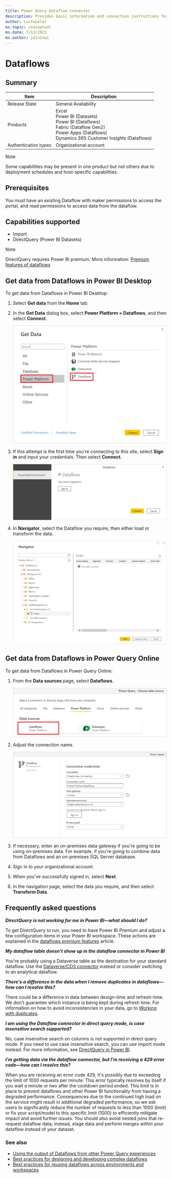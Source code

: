 ```yaml
---
title: Power Query Dataflow connector
description: Provides basic information and connection instructions for connecting to a Dataflow.
author: Luitwieler
ms.topic: conceptual
ms.date: 7/13/2023
ms.author: jeluitwi
---
```


# Dataflows

## Summary

| Item | Description |
| ---- | ----------- |
| Release State | General Availability |
| Products | Excel<br/>Power BI (Datasets)<br/>Power BI (Dataflows)<br/>Fabric (Dataflow Gen2)<br/>Power Apps (Dataflows)<br/>Dynamics 365 Customer Insights (Dataflows)|
| Authentication types | Organizational account |

>[!Note]
>Some capabilities may be present in one product but not others due to deployment schedules and host-specific capabilities.

## Prerequisites

You must have an existing Dataflow with maker permissions to access the portal, and read permissions to access data from the dataflow.

## Capabilities supported

* Import
* DirectQuery (Power BI Datasets)

>[!Note]
>DirectQuery requires Power BI premium. More information: [Premium features of dataflows](/power-bi/transform-model/dataflows/dataflows-premium-features)

## Get data from Dataflows in Power BI Desktop

To get data from Dataflows in Power BI Desktop:

1. Select **Get data** from the **Home** tab.

2. In the **Get Data** dialog box, select **Power Platform > Dataflows**, and then select **Connect**.

   ![Get data from Power BI Desktop.](media/dataflows/get-data-from-dataflow.png)

3. If this attempt is the first time you're connecting to this site, select **Sign in** and input your credentials. Then select **Connect**.

   ![Sign in to this site.](media/dataflows/sign-in.png)

4. In **Navigator**, select the Dataflow you require, then either load or transform the data.

   ![Load or transform from navigator.](media/dataflows/navigate.png)

## Get data from Dataflows in Power Query Online

To get data from Dataflows in Power Query Online:

1. From the **Data sources** page, select **Dataflows**.

   ![Get data from Power Query Online.](media/dataflows/pqo-select-datasource.png)

2. Adjust the connection name.

   ![Enter the server URL.](media/dataflows/pqo-sign-in.png)

3. If necessary, enter an on-premises data gateway if you're going to be using on-premises data. For example, if you're going to combine data from Dataflows and an on-premises SQL Server database.

4. Sign in to your organizational account.

5. When you've successfully signed in, select **Next**.

6. In the navigation page, select the data you require, and then select **Transform Data**.

## Frequently asked questions

_**DirectQuery is not working for me in Power BI&mdash;what should I do?**_

To get DirectQuery to run, you need to have Power BI Premium and adjust a few configuration items in your Power BI workspace. These actions are explained in the [dataflows premium features](/power-bi/transform-model/dataflows/dataflows-premium-features) article.

_**My dataflow table doesn't show up in the dataflow connector in Power BI**_

You're probably using a Dataverse table as the destination for your standard dataflow. Use the [Dataverse/CDS connector](../connectors/dataverse.md) instead or consider switching to an analytical dataflow.

_**There's a difference in the data when I remove duplicates in dataflows&mdash;how can I resolve this?**_

There could be a difference in data between design-time and refresh-time. We don't guarantee which instance is being kept during refresh time. For information on how to avoid inconsistencies in your data, go to [Working with duplicates](../working-with-duplicates.md).

_**I am using the Dataflow connector in direct query mode, is case insensitive search supported?**_

No, case insensitive search on columns is not supported in direct query mode. If you need to use case insensitive search, you can use import mode instead. For more information, see [DirectQuery in Power BI](/power-bi/connect-data/desktop-directquery-about).

_**I'm getting data via the dataflow connector, but I'm receiving a 429 error code&mdash;how can I resolve this?**_

When you are receiving an error code 429, it's possibly due to exceeding the limit of 1000 requests per minute. This error typically resolves by itself if you wait a minute or two after the cooldown period ended. This limit is in place to prevent dataflows and other Power BI functionality from having a degraded performance. Consequences due to the continued high load on the service might result in additional degraded performance, so we ask users to significantly reduce the number of requests to less than 1000 (limit) or fix your script/model to this specific limit (1000) to efficiently mitigate impact and avoid further issues. You should also avoid nested joins that re-request dataflow data; instead, stage data and perform merges within your dataflow instead of your dataset.

### See also

* [Using the output of Dataflows from other Power Query experiences](../dataflows/using-output-power-platform-dataflows-other-azure.md)
* [Best practices for designing and developing complex dataflows](../dataflows/best-practices-developing-complex-dataflows.md)
* [Best practices for reusing dataflows across environments and workspaces](../dataflows/best-practices-reusing-dataflows.md)
